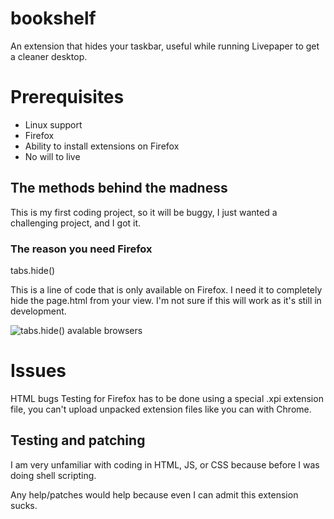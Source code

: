 # bookshelf
An extension that hides your taskbar, useful while running Livepaper to get a cleaner desktop.
# Prerequisites
- Linux support
- Firefox 
- Ability to install extensions on Firefox
- No will to live
## The methods behind the madness
This is my first coding project, so it will be buggy, I just wanted a challenging project, and I got it.

### The reason you need Firefox
tabs.hide()

This is a line of code that is only available on Firefox. I need it to completely hide the page.html from your view. I'm not sure if this will work as it's still in development.

![tabs.hide() avalable browsers](https://github.com/grumpyman12601/bookshelf/assets/101584530/5bf6ff0f-3f7d-4139-8f56-7e100737b676)

# Issues
HTML bugs
Testing for Firefox has to be done using a special .xpi extension file, you can't upload unpacked extension files like you can with Chrome.

## Testing and patching
I am very unfamiliar with coding in HTML, JS, or CSS because before I was doing shell scripting.

Any help/patches would help because even I can admit this extension sucks.
